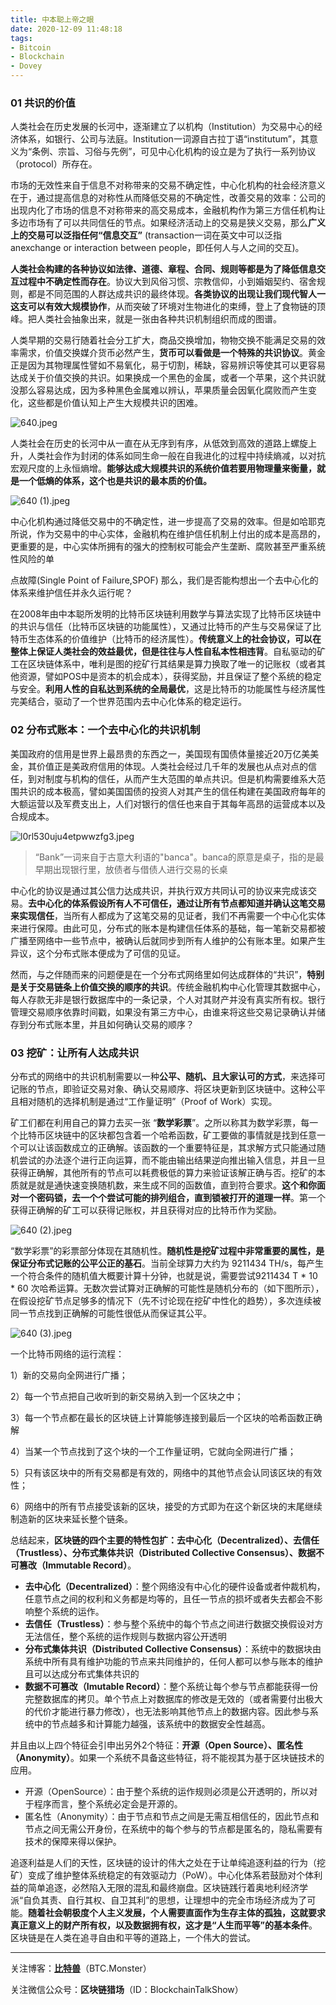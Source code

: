 ```yaml
---
title: 中本聪上帝之眼
date: 2020-12-09 11:48:18
tags: 
- Bitcoin
- Blockchain
- Dovey
---
```




### 01 共识的价值

人类社会在历史发展的长河中，逐渐建立了以机构（Institution）为交易中心的经济体系，如银行、公司与法庭。Institution一词源自古拉丁语“institutum”，其意义为“条例、宗旨、习俗与先例”，可见中心化机构的设立是为了执行一系列协议（protocol）所存在。

市场的无效性来自于信息不对称带来的交易不确定性，中心化机构的社会经济意义在于，通过提高信息的对称性从而降低交易的不确定性，改善交易的效率：公司的出现内化了市场的信息不对称带来的高交易成本，金融机构作为第三方信任机构让多边市场有了可以共同信任的节点。如果经济活动上的交易是狭义交易，那么**广义上的交易可以泛指任何“信息交互”** (transaction一词在英文中可以泛指anexchange or interaction between people，即任何人与人之间的交互)。

**人类社会构建的各种协议如法律、道德、章程、合同、规则等都是为了降低信息交互过程中不确定性而存在**。协议大到风俗习惯、宗教信仰，小到婚姻契约、宿舍规则，都是不同范围的人群达成共识的最终体现。**各类协议的出现让我们现代智人一这支可以有效大规模协作**，从而突破了环境对生物进化的束缚，登上了食物链的顶峰。把人类社会抽象出来，就是一张由各种共识机制组织而成的图谱。

人类早期的交易行随着社会分工扩大，商品交换增加，物物交换不能满足交易的效率需求，价值交换媒介货币必然产生，**货币可以看做是一个特殊的共识协议**。黄金正是因为其物理属性譬如不易氧化，易于切割，稀缺，容易辨识等使其可以更容易达成关于价值交换的共识。如果换成一个黑色的金属，或者一个苹果，这个共识就没那么容易达成，因为多种黑色金属难以辨认，苹果质量会因氧化腐败而产生变化，这些都是价值认知上产生大规模共识的困难。

![640.jpeg](https://i.typlog.com/delato/8397913389_114071.jpg?x-oss-process=image/auto-orient,1/interlace,1/resize,m_lfit,w_1920/quality,q_90/format,webp)

人类社会在历史的长河中从一直在从无序到有序，从低效到高效的道路上螺旋上升，人类社会作为封闭的体系如同生命一般在自我进化的过程中持续熵减，以对抗宏观尺度的上永恒熵增。**能够达成大规模共识的系统价值若要用物理量来衡量，就是一个低熵的体系，这个也是共识的最本质的价值。**

![640 (1).jpeg](https://i.typlog.com/delato/8397913365_485563.jpg?x-oss-process=image/auto-orient,1/interlace,1/resize,m_lfit,w_1920/quality,q_90/format,webp)

中心化机构通过降低交易中的不确定性，进一步提高了交易的效率。但是如哈耶克所说，作为交易中的中心实体，金融机构在维护信任机制上付出的成本是高昂的，更重要的是，中心实体所拥有的强大的控制权可能会产生垄断、腐败甚至严重系统性风险的单

点故障(Single Point of Failure,SPOF) 那么，我们是否能构想出一个去中心化的体系来维护信任并永久运行呢？

在2008年由中本聪所发明的比特币区块链利用数学与算法实现了比特币区块链中的共识与信任（比特币区块链的功能属性），又通过比特币的产生与交易保证了比特币生态体系的价值维护（比特币的经济属性）。**传统意义上的社会协议，可以在整体上保证人类社会的效益最优，但是往往与人性自私本性相违背**。自私驱动的矿工在区块链体系中，唯利是图的挖矿行其结果是算力换取了唯一的记账权（或者其他资源，譬如POS中是资本的机会成本），获得奖励，并且保证了整个系统的稳定与安全。**利用人性的自私达到系统的全局最优**，这是比特币的功能属性与经济属性完美结合，驱动了一个世界范围内去中心化体系的稳定运行。

### 02 分布式账本：一个去中心化的共识机制

美国政府的信用是世界上最昂贵的东西之一，美国现有国债体量接近20万亿美美金，其价值正是美政府信用的体现。人类社会经过几千年的发展也从点对点的信任，到对制度与机构的信任，从而产生大范围的单点共识。但是机构需要维系大范围共识的成本极高，譬如美国国债的投资人对其产生的信任构建在美国政府每年的大额运营以及军费支出上，人们对银行的信任也来自于其每年高昂的运营成本以及合规成本。

![l0rl530uju4etpwwzfg3.jpeg](https://i.typlog.com/delato/8397913270_816251.jpg?x-oss-process=image/auto-orient,1/interlace,1/resize,m_lfit,w_1920/quality,q_90/format,webp)

> “Bank”一词来自于古意大利语的"banca"。banca的原意是桌子，指的是最早期出现银行里，放债者与借债人进行交易的长桌

中心化的协议是通过其公信力达成共识，并执行双方共同认可的协议来完成该交易。**去中心化的体系假设所有人不可信任，通过让所有节点都知道并确认这笔交易来实现信任**，当所有人都成为了这笔交易的见证者，我们不再需要一个中心化实体来进行保障。由此可见，分布式的账本是构建信任体系的基础，每一笔新交易都被广播至网络中一些节点中，被确认后就同步到所有人维护的公有账本里。如果产生异议，这个分布式账本便成为了可信的见证。

然而，与之伴随而来的问题便是在一个分布式网络里如何达成群体的“共识”，**特别是关于交易链条上价值交换的顺序的共识**。传统金融机构中心化管理其数据中心，每人存款无非是银行数据库中的一条记录，个人对其财产并没有真实所有权。银行管理交易顺序依靠时间戳，如果没有第三方中心，由谁来将这些交易记录确认并储存到分布式账本里，并且如何确认交易的顺序？

### 03 挖矿：让所有人达成共识

分布式的网络中的共识机制需要以一种**公平、随机、且大家认可的方式**，来选择可记账的节点，即验证交易对象、确认交易顺序、将区块更新到区块链中。这种公平且相对随机的选择机制是通过“工作量证明”（Proof of Work）实现。

矿工们都在利用自己的算力去买一张 “**数学彩票**”。之所以称其为数学彩票，每一个比特币区块链中的区块都包含着一个哈希函数，矿工要做的事情就是找到任意一个可以让该函数成立的正确解。该函数的一个重要特征是，其求解方式只能通过随机尝试的办法逐个进行正向运算，而不能由输出结果逆向推出输入信息，并且一旦获得正确解，其他所有的节点可以耗费极低的算力来验证该解正确与否。挖矿的本质就是就是通快速变换随机数，来生成不同的函数值，直到符合要求。**这个和你面对一个密码锁，去一个个尝试可能的排列组合，直到锁被打开的道理一样**。第一个获得正确解的矿工可以获得记账权，并且获得对应的比特币作为奖励。

![640 (2).jpeg](https://i.typlog.com/delato/8397913174_938074.jpg?x-oss-process=image/auto-orient,1/interlace,1/resize,m_lfit,w_1920/quality,q_90/format,webp)

“数学彩票”的彩票部分体现在其随机性。**随机性是挖矿过程中非常重要的属性，是保证分布式记账的公平公正的基石**。当前全球算力大约为 9211434 TH/s，每产生一个符合条件的随机值大概要计算十分钟，也就是说，需要尝试9211434 T * 10 * 60 次哈希运算。无数次尝试算对正确解的可能性是随机分布的（如下图所示），在假设挖矿节点足够多的情况下（先不讨论现在挖矿中性化的趋势），多次连续被同一节点找到正确解的可能性很低从而保证其公平。

![640 (3).jpeg](https://i.typlog.com/delato/8397913151_729727.jpg?x-oss-process=image/auto-orient,1/interlace,1/resize,m_lfit,w_1920/quality,q_90/format,webp)

一个比特币网络的运行流程：

1）新的交易向全网进行广播；

2）每一个节点把自己收听到的新交易纳入到一个区块之中；

3）每一个节点都在最长的区块链上计算能够连接到最后一个区块的哈希函数正确解

4）当某一个节点找到了这个块的一个工作量证明，它就向全网进行广播；

5）只有该区块中的所有交易都是有效的，网络中的其他节点会认同该区块的有效性；

6）网络中的所有节点接受该新的区块，接受的方式即为在这个新区块的末尾继续制造新的区块来延长整个链条。

总结起来，**区块链的四个主要的特性包扩：去中心化（Decentralized）、去信任（Trustless）、分布式集体共识（Distributed Collective Consensus）、数据不可篡改（Immutable Record）**。

- **去中心化（Decentralized）**：整个网络没有中心化的硬件设备或者仲裁机构，任意节点之间的权利和义务都是均等的，且任一节点的损坏或者失去都会不影响整个系统的运作。
- **去信任（Trustless）**：参与整个系统中的每个节点之间进行数据交换假设对方无法信任，整个系统的运作规则与数据内容公开透明
- **分布式集体共识（Distributed Collective Consensus）**：系统中的数据块由系统中所有具有维护功能的节点来共同维护的，任何人都可以参与账本的维护且可以达成分布式集体共识的
- **数据不可篡改（Imutable Record）**：整个系统让每个参与节点都能获得一份完整数据库的拷贝。单个节点上对数据库的修改是无效的（或者需要付出极大的代价才能进行暴力修改），也无法影响其他节点上的数据内容。因此参与系统中的节点越多和计算能力越强，该系统中的数据安全性越高。

并且由以上四个特征会引申出另外2个特征：**开源（Open Source）、匿名性（Anonymity）**。如果一个系统不具备这些特征，将不能视其为基于区块链技术的应用。

- 开源（OpenSource）：由于整个系统的运作规则必须是公开透明的，所以对于程序而言，整个系统必定会是开源的。
- 匿名性（Anonymity）：由于节点和节点之间是无需互相信任的，因此节点和节点之间无需公开身份，在系统中的每个参与的节点都是匿名的，隐私需要有技术的保障来得以保护。

追逐利益是人们的天性，区块链的设计的伟大之处在于让单纯追逐利益的行为（挖矿）变成了维护整体系统稳定的有效驱动力（PoW）。中心化体系若鼓励对个体利益的简单追逐，必然陷入无限的混乱和最终崩盘。区块链践行着奥地利经济学派“自负其责、自行其权、自卫其利”的思想，让理想中的完全市场经济成为了可能。**随着社会朝极度个人主义发展，个人需要直面作为生存主体的孤独，这就要求真正意义上的财产所有权，以及数据拥有权，这才是“人生而平等”的基本条件**。区块链是在人类在追寻自由和平等的道路上，一个伟大的尝试。



---

关注博客：**[比特兽](https://btc.monster)**（BTC.Monster）

关注微信公众号：**区块链猎场**（ID：BlockchainTalkShow）